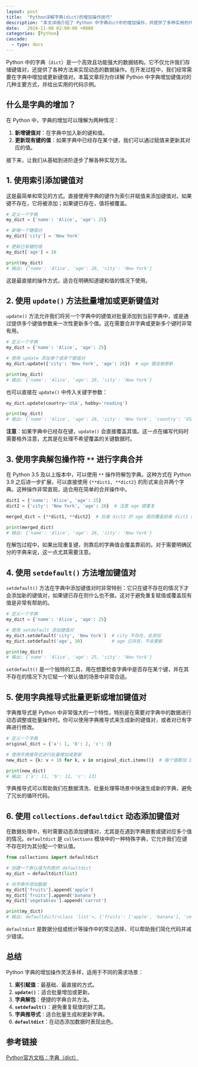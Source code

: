 ```yaml
---
layout: post
title:  "Python详解字典(dict)的增加操作技巧"
description: "本文详细介绍了 Python 中字典dict中的增加操作，并提供了多种实用的代码示例。"
date:   2024-11-08 02:00:00 +0000
categories: [Python]
cascade:
  - type: docs
---
```


Python 中的字典（`dict`）是一个高效且功能强大的数据结构。它不仅允许我们存储键值对，还提供了各种方法来实现动态的数据操作。在开发过程中，我们经常需要在字典中增加或更新键值对。本篇文章将为你详解 Python 中字典增加键值对的几种主要方式，并给出实用的代码示例。

## 什么是字典的增加？

在 Python 中，字典的增加可以理解为两种情况：

1. **新增键值对**：在字典中加入新的键和值。
2. **更新现有键的值**：如果字典中已经存在某个键，我们可以通过赋值来更新其对应的值。

接下来，让我们从基础到进阶逐步了解各种实现方法。

## 1. 使用索引添加键值对

这是最简单和常见的方式。直接使用字典的键作为索引并赋值来添加键值对。如果键不存在，它将被添加；如果键已存在，值将被覆盖。

```python
# 定义一个字典
my_dict = {'name': 'Alice', 'age': 25}

# 新增一个键值对
my_dict['city'] = 'New York'

# 更新已有键的值
my_dict['age'] = 26

print(my_dict)
# 输出: {'name': 'Alice', 'age': 26, 'city': 'New York'}
```

这是最直接的操作方式，适合在明确知道键和值的情况下使用。

## 2. 使用 `update()` 方法批量增加或更新键值对

`update()` 方法允许我们将另一个字典中的键值对批量添加到当前字典中，或是通过提供多个键值参数来一次性更新多个值。这在需要合并字典或更新多个键时非常有用。

```python
# 定义一个字典
my_dict = {'name': 'Alice', 'age': 25}

# 使用 update 添加单个或多个键值对
my_dict.update({'city': 'New York', 'age': 26})  # age 键会被更新

print(my_dict)
# 输出: {'name': 'Alice', 'age': 26, 'city': 'New York'}
```

也可以直接在 `update()` 中传入关键字参数：

```python
my_dict.update(country='USA', hobby='reading')

print(my_dict)
# 输出: {'name': 'Alice', 'age': 26, 'city': 'New York', 'country': 'USA', 'hobby': 'reading'}
```

**注意**：如果字典中已经存在键，`update()` 会直接覆盖其值。这一点在编写代码时需要格外注意，尤其是在处理不希望覆盖的关键数据时。

## 3. 使用字典解包操作符 `**` 进行字典合并

在 Python 3.5 及以上版本中，可以使用 `**` 操作符解包字典。这种方式在 Python 3.9 之后进一步扩展，可以直接使用 `{**dict1, **dict2}` 的形式来合并两个字典。这种操作非常直观，适合用在简单的合并操作中。

```python
dict1 = {'name': 'Alice', 'age': 25}
dict2 = {'city': 'New York', 'age': 26}  # 注意 age 键重复

merged_dict = {**dict1, **dict2}  # 后者 dict2 的 age 值将覆盖前者 dict1 的

print(merged_dict)
# 输出: {'name': 'Alice', 'age': 26, 'city': 'New York'}
```

在解包过程中，如果出现重复键，则靠后的字典值会覆盖靠前的。对于需要明确区分的字典来说，这一点尤其需要注意。

## 4. 使用 `setdefault()` 方法增加键值对

`setdefault()` 方法在字典中添加键值对时非常特别：它只在键不存在的情况下才会添加新的键值对，如果键已存在则什么也不做。这对于避免重复赋值或覆盖现有值是非常有帮助的。

```python
# 定义一个字典
my_dict = {'name': 'Alice', 'age': 25}

# 使用 setdefault 添加键值对
my_dict.setdefault('city', 'New York')  # city 不存在，会添加
my_dict.setdefault('age', 30)           # age 已存在，不会更新

print(my_dict)
# 输出: {'name': 'Alice', 'age': 25, 'city': 'New York'}
```

`setdefault()` 是一个独特的工具，用在想要检查字典中是否存在某个键，并在其不存在的情况下为它赋一个默认值的场景中非常合适。

## 5. 使用字典推导式批量更新或增加键值对

字典推导式是 Python 中非常强大的一个特性，特别是在需要对字典中的数据进行动态调整或批量操作时。你可以使用字典推导式来生成新的键值对，或者对已有字典进行修改。

```python
# 定义一个字典
original_dict = {'a': 1, 'b': 2, 'c': 3}

# 使用字典推导式进行批量增加或更新
new_dict = {k: v + 10 for k, v in original_dict.items()}  # 每个值都加 10

print(new_dict)
# 输出: {'a': 11, 'b': 12, 'c': 13}
```

字典推导式可以帮助我们在数据清洗、批量处理等场景中快速生成新的字典，避免了冗长的循环代码。

## 6. 使用 `collections.defaultdict` 动态添加键值对

在数据处理中，有时需要动态添加键值对，尤其是在遇到字典嵌套或键对应多个值的情况。`defaultdict` 是 `collections` 模块中的一种特殊字典，它允许我们在键不存在时为其分配一个默认值。

```python
from collections import defaultdict

# 创建一个默认值为列表的 defaultdict
my_dict = defaultdict(list)

# 向字典中添加数据
my_dict['fruits'].append('apple')
my_dict['fruits'].append('banana')
my_dict['vegetables'].append('carrot')

print(my_dict)
# 输出: defaultdict(<class 'list'>, {'fruits': ['apple', 'banana'], 'vegetables': ['carrot']})
```

`defaultdict` 是数据分组或统计等操作中的常见选择，可以帮助我们简化代码并减少错误。

## 总结

Python 字典的增加操作灵活多样，适用于不同的需求场景：

1. **索引赋值**：最基础、最直接的方式。
2. **`update()`**：适合批量增加或更新。
3. **字典解包**：便捷的字典合并方法。
4. **`setdefault()`**：避免重复赋值的好工具。
5. **字典推导式**：适合批量生成和更新字典。
6. **`defaultdict`**：在动态添加数据时表现出色。

## 参考链接
[Python官方文档：字典（dict）](https://docs.python.org/3/library/stdtypes.html#dict)